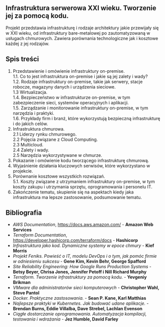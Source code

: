 ## Infrastruktura serwerowa XXI wieku. Tworzenie jej za pomocą kodu.

Projekt przedstawia infrastrukturę i rodzaje architektury jakie przewijały się w XXI wieku, od infrastruktury bare-metalowej po zautomatyzowaną w usługach chmurowych. Zawiera porównania technologiczne jak i kosztowe każdej z jej rodzajów.
<br>

## Spis treści

1. Przedstawienie i omówienie infrastruktury on-premise.<br>
  1.1. Co to jest infrastruktura on-premise i jakie są jej zalety i wady?<br>
  1.2. Rodzaje infrastruktury on-premise, takie jak serwery, stacje robocze, magazyny danych i urządzenia sieciowe.<br>
  1.3 Wirtualizacja.<br>
  1.4. Bezpieczeństwo w infrastrukturze on-premise, w tym zabezpieczenie sieci, systemów operacyjnych i aplikacji.<br>
  1.5. Zarządzanie i monitorowanie infrastruktury on-premise, w tym narzędzia i praktyki.<br>
  1.6. Przykłady firm i branż, które wykorzystują bezpieczną infrastrukturę i do jakich celów.<br>
2. Infrastruktura chmurowa.<br>
  2.1 Liderzy rynku chmurowego.<br>
  2.2 Pojęcia związane z Cloud Computing.<br>
  2.3 Multicloud.<br>
  2.4 Zalety i wady.<br>
  2.5 Narzędzia wykorzystywane w chmurze.<br>
3. Pokazanie i omówienie kodu tworzącego infrastrukturę chmurową.
4. Wyjaśnienie działania kluczowych serwisów, które wykorzystano w projekcie.
5. Porównanie kosztowe wszystkich rozwiązań.<br>
   5.1. Koszty związane z utrzymaniem infrastruktury on-premise, w tym koszty zakupu i utrzymania sprzętu, oprogramowania i personelu IT.
6. Zakończenie tematu, skupienie się na aspektach kiedy jaka infrastruktura ma lepsze zastosowanie, podsumowanie tematu.

## Bibliografia

* _AWS Documentation_, https://docs.aws.amazon.com/ - __Amazon Web Services__
* _Terraform Documentation_, https://developer.hashicorp.com/terraform/docs - __Hashicorp__
* _Infrastruktura jako kod. Dynamiczne systemy w epoce chmury_ - __Kief Morris__
* _Projekt Feniks. Powieść o IT, modelu DevOps i o tym, jak pomóc firmie w odniesieniu sukcesu_ - __Gene Kim, Kevin Behr, George Spafford__
* _Site Reliability Engineering: How Google Runs Production Systems_ - __Betsy Beyer, Chrisa Jones, Jennifer Petoff i Nill Richard Murphy__
* _Terraform. Tworzenie infrastruktury za pomocą kodu._ - __Yevgeniy Brikman__
* _VMware dla administratorów sieci komputerowych_ - __Christopher Wahl, Steve Pantol__
* _Docker. Praktyczne zastosowania._ - __Sean P. Kane, Karl Matthias__
* _Najlepsze praktyki w Kubernetes. Jak budować udane aplikacje._ - __Brendan Burns, Eddie Villalba, Dave Strebel, Lachlan Evenson__
* _Ciągłe dostarczanie oprogramowania. Automatyzacja kompilacji, testowania i wdrażania_ - __Jez Humble, David Farley__
